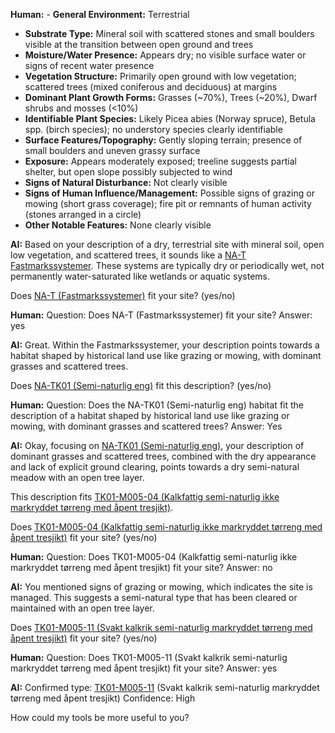 **Human:** - **General Environment:** Terrestrial  
- **Substrate Type:** Mineral soil with scattered stones and small boulders visible at the transition between open ground and trees  
- **Moisture/Water Presence:** Appears dry; no visible surface water or signs of recent water presence  
- **Vegetation Structure:** Primarily open ground with low vegetation; scattered trees (mixed coniferous and deciduous) at margins  
- **Dominant Plant Growth Forms:** Grasses (~70%), Trees (~20%), Dwarf shrubs and mosses (<10%)  
- **Identifiable Plant Species:** Likely Picea abies (Norway spruce), Betula spp. (birch species); no understory species clearly identifiable  
- **Surface Features/Topography:** Gently sloping terrain; presence of small boulders and uneven grassy surface  
- **Exposure:** Appears moderately exposed; treeline suggests partial shelter, but open slope possibly subjected to wind  
- **Signs of Natural Disturbance:** Not clearly visible  
- **Signs of Human Influence/Management:** Possible signs of grazing or mowing (short grass coverage); fire pit or remnants of human activity (stones arranged in a circle)  
- **Other Notable Features:** None clearly visible

**AI:** Based on your description of a dry, terrestrial site with mineral soil, open low vegetation, and scattered trees, it sounds like a [NA-T Fastmarkssystemer](https://naturinorge.artsdatabanken.no/Naturtype/NIN-3.0-T-C-PE-NA-MB-NA-T). These systems are typically dry or periodically wet, not permanently water-saturated like wetlands or aquatic systems.

Does [NA-T (Fastmarkssystemer)](https://naturinorge.artsdatabanken.no/Naturtype/NIN-3.0-T-C-PE-NA-MB-NA-T) fit your site? (yes/no)

**Human:** Question: Does NA-T (Fastmarkssystemer) fit your site? 
Answer: yes

**AI:** Great. Within the Fastmarkssystemer, your description points towards a habitat shaped by historical land use like grazing or mowing, with dominant grasses and scattered trees.

Does [NA-TK01 (Semi-naturlig eng)](https://naturinorge.artsdatabanken.no/Naturtype/NIN-3.0-T-C-PE-NA-MB-A-TK01) fit this description? (yes/no)

**Human:** Question: Does the NA-TK01 (Semi-naturlig eng) habitat fit the description of a habitat shaped by historical land use like grazing or mowing, with dominant grasses and scattered trees? 
Answer: Yes

**AI:** Okay, focusing on [NA-TK01 (Semi-naturlig eng)](https://naturinorge.artsdatabanken.no/Naturtype/NIN-3.0-T-C-PE-NA-MB-A-TK01), your description of dominant grasses and scattered trees, combined with the dry appearance and lack of explicit ground clearing, points towards a dry semi-natural meadow with an open tree layer.

This description fits [TK01-M005-04 (Kalkfattig semi-naturlig ikke markryddet tørreng med åpent tresjikt)](https://naturinorge.artsdatabanken.no/Naturtype/NiN-3.0-T-C-PE-NA-MB-TK01-M005-04).

Does [TK01-M005-04 (Kalkfattig semi-naturlig ikke markryddet tørreng med åpent tresjikt)](https://naturinorge.artsdatabanken.no/Naturtype/NiN-3.0-T-C-PE-NA-MB-TK01-M005-04) fit your site? (yes/no)

**Human:** Question: Does TK01-M005-04 (Kalkfattig semi-naturlig ikke markryddet tørreng med åpent tresjikt) fit your site? 
Answer: no

**AI:** You mentioned signs of grazing or mowing, which indicates the site is managed. This suggests a semi-natural type that has been cleared or maintained with an open tree layer.

Does [TK01-M005-11 (Svakt kalkrik semi-naturlig markryddet tørreng med åpent tresjikt)](https://naturinorge.artsdatabanken.no/Naturtype/NiN-3.0-T-C-PE-NA-MB-TK01-M005-11) fit your site? (yes/no)

**Human:** Question: Does TK01-M005-11 (Svakt kalkrik semi-naturlig markryddet tørreng med åpent tresjikt) fit your site? 
Answer: yes

**AI:** Confirmed type: [TK01-M005-11](https://naturinorge.artsdatabanken.no/Naturtype/NiN-3.0-T-C-PE-NA-MB-TK01-M005-11) (Svakt kalkrik semi-naturlig markryddet tørreng med åpent tresjikt)
Confidence: High

How could my tools be more useful to you?